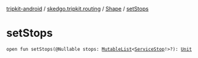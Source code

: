 [tripkit-android](../../index.md) / [skedgo.tripkit.routing](../index.md) / [Shape](index.md) / [setStops](./set-stops.md)

# setStops

`open fun setStops(@Nullable stops: `[`MutableList`](https://kotlinlang.org/api/latest/jvm/stdlib/kotlin.collections/-mutable-list/index.html)`<`[`ServiceStop`](../../com.skedgo.android.common.model/-service-stop/index.md)`!>?): `[`Unit`](https://kotlinlang.org/api/latest/jvm/stdlib/kotlin/-unit/index.html)